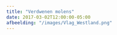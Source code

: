 ```yaml
---
title: "Verdwenen molens"
date: 2017-03-02T12:00:00-05:00
afbeelding: "/images/Vlag_Westland.png"
---
```


